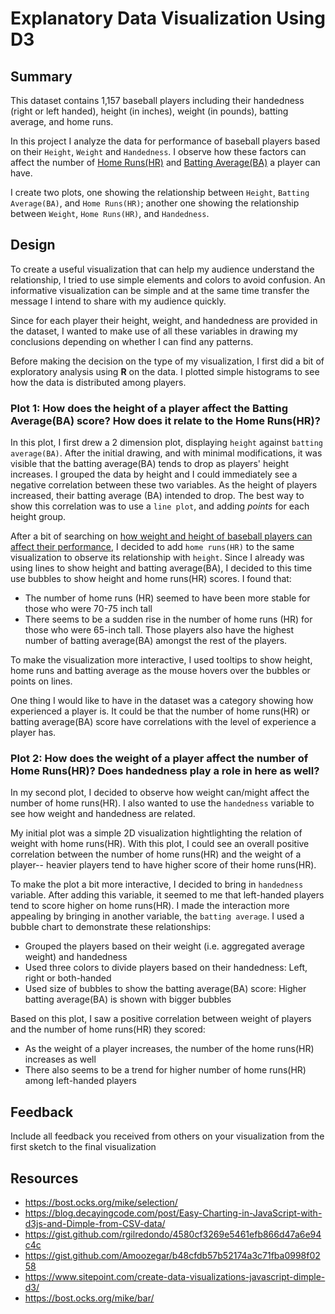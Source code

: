 # Explanatory Data Visualization Using D3

## Summary

This dataset contains 1,157 baseball players including their handedness (right or left handed), height (in inches), weight (in pounds), batting average, and home runs.

In this project I analyze the data for performance of baseball players based on their `Height`, `Weight` and `Handedness`. I observe how these factors can affect the number of [Home Runs(HR)](https://en.wikipedia.org/wiki/Home_run) and [Batting Average(BA)](https://en.wikipedia.org/wiki/Batting_average) a player can have. 

I create two plots, one showing the relationship between `Height`, `Batting Average(BA)`, and `Home Runs(HR)`; another one showing the relationship between `Weight`, `Home Runs(HR)`, and `Handedness`. 

## Design 

To create a useful visualization that can help my audience understand the relationship, I tried to use simple elements and colors to avoid confusion. An informative visualization can be simple and at the same time transfer the message I intend to share with my audience quickly. 

Since for each player their height, weight, and handedness are provided in the dataset, I wanted to make use of all these variables in drawing my conclusions depending on whether I can find any patterns.

Before making the decision on the type of my visualization, I first did a bit of exploratory analysis using **R** on the data. I plotted simple histograms to see how the data is distributed among players. 

### Plot 1: How does the height of a player affect the Batting Average(BA) score? How does it relate to the Home Runs(HR)?

In this plot, I first drew a 2 dimension plot, displaying `height` against `batting average(BA)`. After the initial drawing, and with minimal modifications, it was visible that the batting average(BA) tends to drop as players' height increases. I grouped the data by height and I could immediately see a negative correlation between these two variables. As the height of players increased, their batting average (BA) intended to drop. The best way to show this correlation was to use a `line plot`, and adding _points_ for each height group. 

After a bit of searching on [how weight and height of baseball players can affect their performance](http://www.hardballtimes.com/does-size-matter-part-4/), I decided to add `home runs(HR)` to the same visualization to observe its relationship with `height`. Since I already was using lines to show height and batting average(BA), I decided to this time use bubbles to show height and home runs(HR) scores. I found that:
- The number of home runs (HR) seemed to have been more stable for those who were 70-75 inch tall
- There seems to be a sudden rise in the number of home runs (HR) for those who were 65-inch tall. Those players also have the highest number of batting average(BA) amongst the rest of the players.

To make the visualization more interactive, I used tooltips to show height, home runs and batting average as the mouse hovers over the bubbles or points on lines. 

One thing I would like to have in the dataset was a category showing how experienced a player is. It could be that the number of home runs(HR) or batting average(BA) score have correlations with the level of experience a player has.

### Plot 2: How does the weight of a player affect the number of Home Runs(HR)? Does handedness play a role in here as well?

In my second plot, I decided to observe how weight can/might affect the number of home runs(HR). I also wanted to use the `handedness` variable to see how weight and handedness are related. 

My initial plot was a simple 2D visualization hightlighting the relation of weight with home runs(HR). With this plot, I could see an overall positive correlation between the number of home runs(HR) and the weight of a player-- heavier players tend to have higher score of their home runs(HR). 

To make the plot a bit more interactive, I decided to bring in `handedness` variable. After adding this variable, it seemed to me that left-handed players tend to score higher on home runs(HR). I made the interaction more appealing by bringing in another variable, the `batting average`. I used a bubble chart to demonstrate these relationships:
- Grouped the players based on their weight (i.e. aggregated average weight) and handedness
- Used three colors to divide players based on their handedness: Left, right or both-handed
- Used size of bubbles to show the batting average(BA) score: Higher batting average(BA) is shown with bigger bubbles

Based on this plot, I saw a positive correlation between weight of players and the number of home runs(HR) they scored:
- As the weight of a player increases, the number of the home runs(HR) increases as well
- There also seems to be a trend for higher number of home runs(HR) among left-handed players

## Feedback 

Include all feedback you received from others on your visualization from the first sketch to the final visualization

## Resources 

- https://bost.ocks.org/mike/selection/
- https://blog.decayingcode.com/post/Easy-Charting-in-JavaScript-with-d3js-and-Dimple-from-CSV-data/
- https://gist.github.com/rgilredondo/4580cf3269e5461efb866d47a6e94c4c
- https://gist.github.com/Amoozegar/b48cfdb57b52174a3c71fba0998f0258
- https://www.sitepoint.com/create-data-visualizations-javascript-dimple-d3/
- https://bost.ocks.org/mike/bar/
